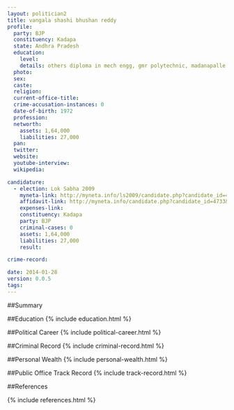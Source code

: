 ```yaml
---
layout: politician2
title: vangala shashi bhushan reddy
profile: 
  party: BJP
  constituency: Kadapa
  state: Andhra Pradesh
  education: 
    level: 
    details: others diploma in mech engg, gmr polytechnic, madanapalle
  photo: 
  sex: 
  caste: 
  religion: 
  current-office-title: 
  crime-accusation-instances: 0
  date-of-birth: 1972
  profession: 
  networth: 
    assets: 1,64,000
    liabilities: 27,000
  pan: 
  twitter: 
  website: 
  youtube-interview: 
  wikipedia: 

candidature: 
  - election: Lok Sabha 2009
    myneta-link: http://myneta.info/ls2009/candidate.php?candidate_id=4733
    affidavit-link: http://myneta.info/candidate.php?candidate_id=4733&scan=original
    expenses-link: 
    constituency: Kadapa 
    party: BJP
    criminal-cases: 0
    assets: 1,64,000
    liabilities: 27,000
    result:  

crime-record: 

date: 2014-01-28
version: 0.0.5
tags: 
---
```

##Summary


##Education
{% include education.html %}


##Political Career
{% include political-career.html %}


##Criminal Record
{% include criminal-record.html %}


##Personal Wealth
{% include personal-wealth.html %}


##Public Office Track Record
{% include track-record.html %}


##References


{% include references.html %}